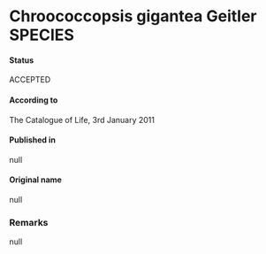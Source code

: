 # Chroococcopsis gigantea Geitler SPECIES

#### Status
ACCEPTED

#### According to
The Catalogue of Life, 3rd January 2011

#### Published in
null

#### Original name
null

### Remarks
null